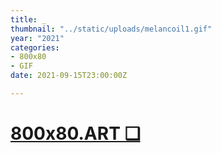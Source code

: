```yaml
---
title: _
thumbnail: "../static/uploads/melancoil1.gif"
year: "2021"
categories:
- 800x80
- GIF
date: 2021-09-15T23:00:00Z

---
```

# [800x80.ART ❑](https://800x80.art/ "800x80.ART")

#### 